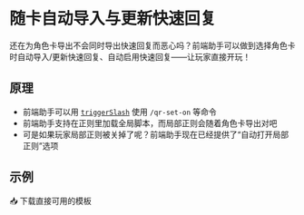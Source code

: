 
# 随卡自动导入与更新快速回复

还在为角色卡导出不会同时导出快速回复而恶心吗？前端助手可以做到选择角色卡时自动导入/更新快速回复、自动启用快速回复——让玩家直接开玩！

## 原理

- 前端助手可以用 [`triggerSlash`](../功能详情/触发快速回复命令) 使用 `/qr-set-on` 等命令
- 前端助手支持在正则里加载全局脚本，而局部正则会随着角色卡导出对吧
- 可是如果玩家局部正则被关掉了呢？前端助手现在已经提供了“自动打开局部正则”选项

## 示例

<MyButton url="https://discord.com/channels/1134557553011998840/1322585732962975915">📥 下载直接可用的模板</MyButton>
